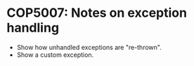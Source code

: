 # COP5007: Notes on exception handling

* Show how unhandled exceptions are "re-thrown".
* Show a custom exception.


